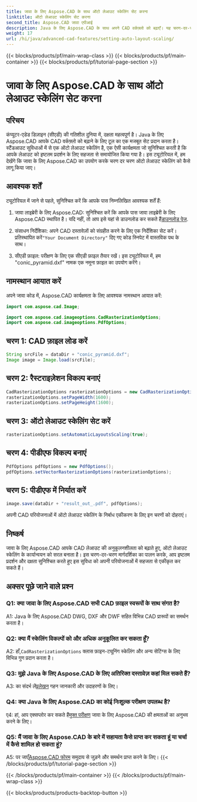```yaml
---
title: जावा के लिए Aspose.CAD के साथ ऑटो लेआउट स्केलिंग सेट करना
linktitle: ऑटो लेआउट स्केलिंग सेट करना
second_title: Aspose.CAD जावा एपीआई
description: Java के लिए Aspose.CAD के साथ अपने CAD वर्कफ़्लो को बढ़ाएँ। यह चरण-दर-चरण मार्गदर्शिका इष्टतम प्रदर्शन और दक्षता सुनिश्चित करते हुए ऑटो लेआउट स्केलिंग का परिचय देती है। लाइब्रेरी डाउनलोड करें, ट्यूटोरियल का अनुसरण करें, और अपनी CAD परियोजनाओं में क्रांति लाएँ।
weight: 17
url: /hi/java/advanced-cad-features/setting-auto-layout-scaling/
---
```


{{< blocks/products/pf/main-wrap-class >}}
{{< blocks/products/pf/main-container >}}
{{< blocks/products/pf/tutorial-page-section >}}

# जावा के लिए Aspose.CAD के साथ ऑटो लेआउट स्केलिंग सेट करना

## परिचय

कंप्यूटर-एडेड डिज़ाइन (सीएडी) की गतिशील दुनिया में, दक्षता महत्वपूर्ण है। Java के लिए Aspose.CAD आपके CAD वर्कफ़्लो को बढ़ाने के लिए टूल का एक मजबूत सेट प्रदान करता है। स्टैंडआउट सुविधाओं में से एक ऑटो लेआउट स्केलिंग है, एक ऐसी कार्यक्षमता जो सुनिश्चित करती है कि आपके लेआउट को इष्टतम प्रदर्शन के लिए सहजता से समायोजित किया गया है। इस ट्यूटोरियल में, हम देखेंगे कि जावा के लिए Aspose.CAD का उपयोग करके चरण दर चरण ऑटो लेआउट स्केलिंग को कैसे लागू किया जाए।

## आवश्यक शर्तें

ट्यूटोरियल में जाने से पहले, सुनिश्चित करें कि आपके पास निम्नलिखित आवश्यक शर्तें हैं:

1.  जावा लाइब्रेरी के लिए Aspose.CAD: सुनिश्चित करें कि आपके पास जावा लाइब्रेरी के लिए Aspose.CAD स्थापित है। यदि नहीं, तो आप इसे यहां से डाउनलोड कर सकते हैं[डाउनलोड पेज](https://releases.aspose.com/cad/java/).

2.  संसाधन निर्देशिका: अपने CAD दस्तावेज़ों को संग्रहीत करने के लिए एक निर्देशिका सेट करें। प्रतिस्थापित करें`"Your Document Directory"` दिए गए कोड स्निपेट में वास्तविक पथ के साथ।

3. सीएडी फ़ाइल: परीक्षण के लिए एक सीएडी फ़ाइल तैयार रखें। इस ट्यूटोरियल में, हम "conic_pyramid.dxf" नामक एक नमूना फ़ाइल का उपयोग करेंगे।

## नामस्थान आयात करें

अपने जावा कोड में, Aspose.CAD कार्यक्षमता के लिए आवश्यक नामस्थान आयात करें:

```java
import com.aspose.cad.Image;

import com.aspose.cad.imageoptions.CadRasterizationOptions;
import com.aspose.cad.imageoptions.PdfOptions;
```

## चरण 1: CAD फ़ाइल लोड करें

```java
String srcFile = dataDir + "conic_pyramid.dxf";
Image image = Image.load(srcFile);
```

## चरण 2: रैस्टराइज़ेशन विकल्प बनाएं

```java
CadRasterizationOptions rasterizationOptions = new CadRasterizationOptions();
rasterizationOptions.setPageWidth(1600);
rasterizationOptions.setPageHeight(1600);
```

## चरण 3: ऑटो लेआउट स्केलिंग सेट करें

```java
rasterizationOptions.setAutomaticLayoutsScaling(true);
```

## चरण 4: पीडीएफ विकल्प बनाएं

```java
PdfOptions pdfOptions = new PdfOptions();
pdfOptions.setVectorRasterizationOptions(rasterizationOptions);
```

## चरण 5: पीडीएफ में निर्यात करें

```java
image.save(dataDir + "result_out_.pdf", pdfOptions);
```

अपनी CAD परियोजनाओं में ऑटो लेआउट स्केलिंग के निर्बाध एकीकरण के लिए इन चरणों को दोहराएं।

## निष्कर्ष

जावा के लिए Aspose.CAD आपके CAD लेआउट की अनुकूलनशीलता को बढ़ाते हुए, ऑटो लेआउट स्केलिंग के कार्यान्वयन को सरल बनाता है। इस चरण-दर-चरण मार्गदर्शिका का पालन करके, आप इष्टतम प्रदर्शन और दक्षता सुनिश्चित करते हुए इस सुविधा को अपनी परियोजनाओं में सहजता से एकीकृत कर सकते हैं।

## अक्सर पूछे जाने वाले प्रश्न

### Q1: क्या जावा के लिए Aspose.CAD सभी CAD फ़ाइल स्वरूपों के साथ संगत है?

A1: Java के लिए Aspose.CAD DWG, DXF और DWF सहित विभिन्न CAD प्रारूपों का समर्थन करता है।

### Q2: क्या मैं स्केलिंग विकल्पों को और अधिक अनुकूलित कर सकता हूँ?

 A2: हाँ,`CadRasterizationOptions` क्लास फ़ाइन-ट्यूनिंग स्केलिंग और अन्य सेटिंग्स के लिए विभिन्न गुण प्रदान करता है।

### Q3: मुझे Java के लिए Aspose.CAD के लिए अतिरिक्त दस्तावेज़ कहां मिल सकते हैं?

 A3: का संदर्भ लें[प्रलेखन](https://reference.aspose.com/cad/java/) गहन जानकारी और उदाहरणों के लिए।

### Q4: क्या Java के लिए Aspose.CAD का कोई निःशुल्क परीक्षण उपलब्ध है?

 ए4: हां, आप एक्सप्लोर कर सकते हैं[मुफ्त परीक्षण](https://releases.aspose.com/) जावा के लिए Aspose.CAD की क्षमताओं का अनुभव करने के लिए।

### Q5: मैं जावा के लिए Aspose.CAD के बारे में सहायता कैसे प्राप्त कर सकता हूं या चर्चा में कैसे शामिल हो सकता हूं?

A5: पर जाएँ[Aspose.CAD फोरम](https://forum.aspose.com/c/cad/19) समुदाय से जुड़ने और समर्थन प्राप्त करने के लिए।
{{< /blocks/products/pf/tutorial-page-section >}}

{{< /blocks/products/pf/main-container >}}
{{< /blocks/products/pf/main-wrap-class >}}

{{< blocks/products/products-backtop-button >}}
